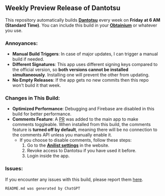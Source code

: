 ## Weekly Preview Release of Dantotsu

This repository automatically builds [**Dantotsu**](https://github.com/rebelonion/Dantotsu/tree/dev) every week on **Friday at 6 AM (Standard Time)**. You can include this build in your [**Obtainium**](https://example.com) or whatever you use.

### Annoyances:
- **Manual Build Triggers**: In case of major updates, I can trigger a manual build if needed.
- **Different Signatures**: This app uses different signing keys compared to the official version, so **both versions cannot be installed simultaneously**. Installing one will prevent the other from updating.
- **No Empty Releases**: If the app gets no new commits then this repo won't build it that week.

### Changes in This Build:
- **Optimized Performance**: Debugging and Firebase are disabled in this build for better performance.
- **Comments Feature**: A [PR](https://github.com/rebelonion/Dantotsu/commit/d1e2ca8b5e71cc4e58d3a1201981001cb11fb78a) was added to the main app to make comments toggleable. When installed from this build, the comments feature is **turned off by default**, meaning there will be no connection to the comments API unless you manually enable it.
  - If you choose to disable comments, follow these steps:
    1. Go to the [**Anilist settings**](https://anilist.co/settings/apps) in the website.
    2. Revoke access to Dantotsu if you have used it before.
    3. Login inside the app.

### Issues:
If you encounter any issues with this build, please report them [here](https://github.com/rebelonion/Dantotsu/).

`README.md was generated by ChatGPT`
